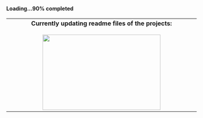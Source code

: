 #### Loading...90% completed
<!--Currently working on Backdoor & Reverse Backdoor:-->
<table>
    <tbody>
        <tr valign="top">
			<td width="30%" align="center">
				<span><strong>Currently updating readme files of the projects:</strong></span><br><br>
				<img height="200px" src="https://media.giphy.com/media/13rQ7rrTrvZXlm/giphy.gif"  width="80%">
			</td>
    </tbody>
</table>
